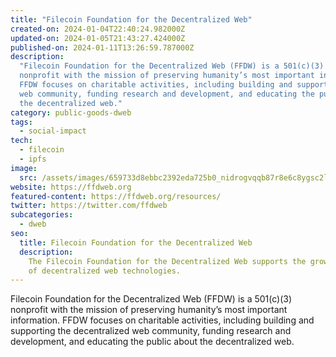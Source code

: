 ```yaml
---
title: "Filecoin Foundation for the Decentralized Web"
created-on: 2024-01-04T22:40:24.982000Z
updated-on: 2024-01-05T21:43:27.424000Z
published-on: 2024-01-11T13:26:59.787000Z
description:
  "Filecoin Foundation for the Decentralized Web (FFDW) is a 501(c)(3)
  nonprofit with the mission of preserving humanity’s most important information.
  FFDW focuses on charitable activities, including building and supporting the decentralized
  web community, funding research and development, and educating the public about
  the decentralized web."
category: public-goods-dweb
tags:
  - social-impact
tech:
  - filecoin
  - ipfs
image:
  src: /assets/images/659733d8ebbc2392eda725b0_nidrogvqqb87r8e6c8ygsc2llv7o2zu11hlqz-blvti.png
website: https://ffdweb.org
featured-content: https://ffdweb.org/resources/
twitter: https://twitter.com/ffdweb
subcategories:
  - dweb
seo:
  title: Filecoin Foundation for the Decentralized Web
  description:
    The Filecoin Foundation for the Decentralized Web supports the growth
    of decentralized web technologies.
---
```


Filecoin Foundation for the Decentralized Web (FFDW) is a 501(c)(3) nonprofit with the mission of preserving humanity’s most important information. FFDW focuses on charitable activities, including building and supporting the decentralized web community, funding research and development, and educating the public about the decentralized web.
